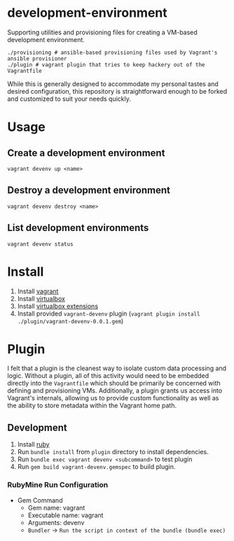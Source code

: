 # development-environment

Supporting utilities and provisioning files for creating a VM-based development environment.

```
./provisioning # ansible-based provisioning files used by Vagrant's ansible provisioner
./plugin # vagrant plugin that tries to keep hackery out of the Vagrantfile
```

While this is generally designed to accommodate my personal tastes and desired configuration, this repository is straightforward enough to be forked and customized to suit your needs quickly.

# Usage

## Create a development environment

`vagrant devenv up <name>`

## Destroy a development environment

`vagrant devenv destroy <name>`

## List development environments

`vagrant devenv status`

# Install

1. Install [vagrant](https://www.vagrantup.com/downloads.html)
2. Install [virtualbox](https://www.virtualbox.org/wiki/Downloads)
3. Install [virtualbox extensions](https://www.virtualbox.org/wiki/Downloads)
4. Install provided `vagrant-devenv` plugin (`vagrant plugin install ./plugin/vagrant-devenv-0.0.1.gem`)

# Plugin

I felt that a plugin is the cleanest way to isolate custom data processing and logic.  Without a plugin, all of this activity would need to be embedded directly into the `Vagrantfile` which should be primarily be concerned with defining and provisioning VMs.  Additionally, a plugin grants us access into Vagrant's internals, allowing us to provide custom functionality as well as the ability to store metadata within the Vagrant home path.

## Development

1.  Install [ruby](https://www.ruby-lang.org/en/downloads/releases/)
2.  Run `bundle install` from `plugin` directory to install dependencies.
3.  Run `bundle exec vagrant devenv <subcommand>` to test plugin
4.  Run `gem build vagrant-devenv.gemspec` to build plugin.

### RubyMine Run Configuration

* Gem Command
  * Gem name: vagrant
  * Executable name: vagrant
  * Arguments: devenv <subcommand>
  * `Bundler` -> `Run the script in context of the bundle (bundle exec)`
